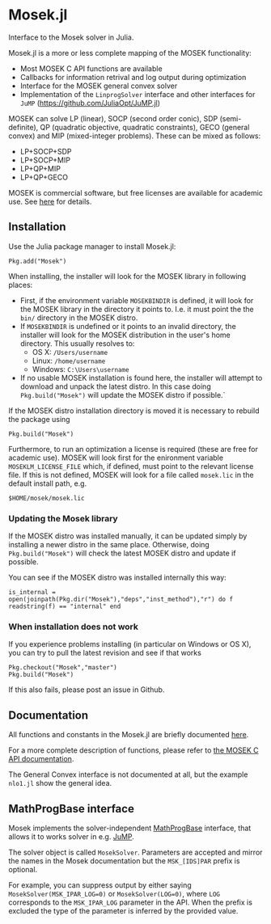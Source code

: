 Mosek.jl
========

Interface to the Mosek solver in Julia. 

Mosek.jl is a more or less complete mapping of the MOSEK functionality:
- Most MOSEK C API functions are available
- Callbacks for information retrival and log output during optimization
- Interface for the MOSEK general convex solver
- Implementation of the `LinprogSolver` interface and other interfaces for `JuMP` (https://github.com/JuliaOpt/JuMP.jl)

MOSEK can solve LP (linear), SOCP (second order conic), SDP (semi-definite), 
QP (quadratic objective, quadratic constraints), GECO (general
convex) and MIP (mixed-integer problems). These can be mixed as follows:
- LP+SOCP+SDP
- LP+SOCP+MIP
- LP+QP+MIP
- LP+QP+GECO

MOSEK is commercial software, but free licenses are available for academic use. See [here](http://mosek.com/resources/academic-license/) for details.

Installation
------------

Use the Julia package manager to install Mosek.jl:

```
Pkg.add("Mosek")
```
    
When installing, the installer will look for the MOSEK library in following places:
- First, if the environment variable `MOSEKBINDIR` is defined, it will look for the MOSEK library in the directory it points to. I.e. it must point the the `bin/` directory in the MOSEK distro.
- If `MOSEKBINDIR` is undefined or it points to an invalid directory,
  the installer will look for the MOSEK distribution in the user's
  home directory. This usually resolves to:
  - OS X: `/Users/username`
  - Linux: `/home/username`
  - Windows: `C:\Users\username`
- If no usable MOSEK installation is found here, the installer will
  attempt to download and unpack the latest distro. In this case doing
  `Pkg.build("Mosek")` will update the MOSEK distro if possible.`

If the MOSEK distro installation directory is moved it is necessary to rebuild the package using


```
Pkg.build("Mosek")
```

Furthermore, to run an optimization a license is required (these are
free for academic use). MOSEK will look first for the enironment
variable `MOSEKLM_LICENSE_FILE` which, if defined, must point to the relevant
license file. If this is not defined, MOSEK will look for a file
called `mosek.lic` in the default install path, e.g.


```
$HOME/mosek/mosek.lic
```

### Updating the Mosek library
If the MOSEK distro was installed manually, it can be updated simply
by installing a newer distro in the same place. Otherwise, doing
`Pkg.build("Mosek")` will check the latest MOSEK distro and update if
possible.

You can see if the MOSEK distro was installed internally this way:

```
is_internal = open(joinpath(Pkg.dir("Mosek"),"deps","inst_method"),"r") do f readstring(f) == "internal" end
```

### When installation does not work
If you experience problems installing (in particular on Windows or OS X), you can try to pull the latest revision and see if that works
```
Pkg.checkout("Mosek","master")
Pkg.build("Mosek")
```

If this also fails, please post an issue in Github.


Documentation
-------------

All functions and constants in the Mosek.jl are briefly documented [here](doc/Mosek-Functions.rst).

For a more complete description of functions, please refer to 
[the MOSEK C API documentation](http://docs.mosek.com/7.0/capi/index.html).

The General Convex interface is not documented at all, but the example 
`nlo1.jl` show the general idea.

MathProgBase interface
----------------------

Mosek implements the solver-independent
[MathProgBase](https://github.com/JuliaOpt/MathProgBase.jl) interface,
that allows it to works solver in e.g. [JuMP](https://github.com/JuliaOpt/JuMP.jl).

The solver object is called ``MosekSolver``. Parameters are accepted
and mirror the names in the Mosek documentation but the
``MSK_[IDS]PAR`` prefix is optional.

For example, you can suppress output by either saying
``MosekSolver(MSK_IPAR_LOG=0)`` or ``MosekSolver(LOG=0)``, where
``LOG`` corresponds to the `MSK_IPAR_LOG` parameter in the API. When
the prefix is excluded the type of the parameter is inferred by the
provided value.
